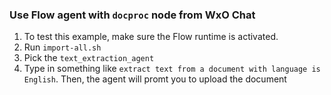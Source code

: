 ### Use Flow agent with `docproc` node from WxO Chat

1. To test this example, make sure the Flow runtime is activated.
2. Run `import-all.sh` 
3. Pick the `text_extraction_agent`
4. Type in something like `extract text from a document with language is English`. Then, the agent will promt you to upload the document
